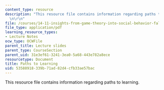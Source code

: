 ```yaml
---
content_type: resource
description: "This resource file contains information regarding paths to learning.\r\
  \n\r\n"
file: /courses/14-11-insights-from-game-theory-into-social-behavior-fall-2013/53588918339b71ad82d4cfb33ae57bac_MIT14_11F13_Learning_hand.pdf
file_type: application/pdf
learning_resource_types:
- Lecture Notes
ocw_type: OCWFile
parent_title: Lecture slides
parent_type: CourseSection
parent_uid: 31e3ef61-3241-3ea0-5a68-443e782a8ece
resourcetype: Document
title: Paths to Learning
uid: 53588918-339b-71ad-82d4-cfb33ae57bac
---
```

This resource file contains information regarding paths to learning.



